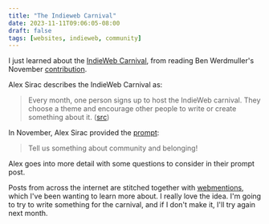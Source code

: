 ```yaml
---
title: "The Indieweb Carnival"
date: 2023-11-11T09:06:05-08:00
draft: false
tags: [websites, indieweb, community]
---
```


I just learned about the [IndieWeb Carnival](https://indieweb.org/indieweb-carnival), from reading Ben Werdmuller's November [contribution](https://werd.io/2023/belonging-and-community).

Alex Sirac describes the IndieWeb Carnival as:

> Every month, one person signs up to host the IndieWeb carnival. They choose a theme and encourage other people to write or create something about it. ([src](https://alexsirac.com/indieweb-carnival-community-and-belonging/))

In November, Alex Sirac provided the [prompt](https://alexsirac.com/indieweb-carnival-community-and-belonging/):

> Tell us something about community and belonging!

Alex goes into more detail with some questions to consider in their prompt post.

Posts from across the internet are stitched together with [webmentions](https://indieweb.org/Webmention), which I've been wanting to learn more about. I really love the idea. I'm going to try to write something for the carnival, and if I don't make it, I'll try again next month.
